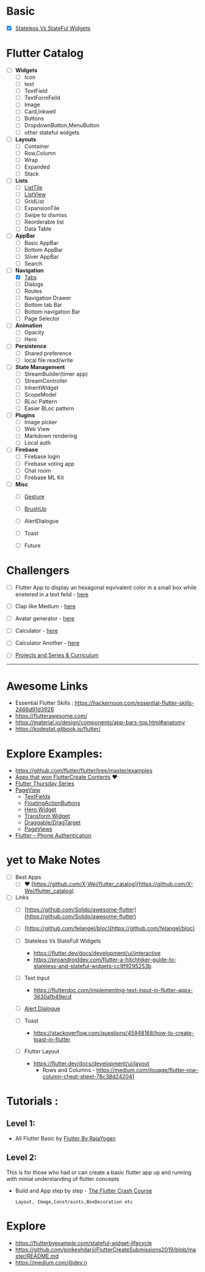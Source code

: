 # Basic
- [x] [Stateless Vs StateFul Widgets](./AllReadMe/StatelessvsStateFulWidgets.md)

# Flutter Catalog
- [ ] **Widgets**
	- [ ] Icon
	- [ ] text
	- [ ] TextField
	- [ ] TextFormFeild
	- [ ] Image
	- [ ] Card,Inkwell
	- [ ] Buttons
	- [ ] DropdownButton,MenuButton
	- [ ] other stateful widgets

- [ ] **Layouts**
	- [ ] Container
	- [ ] Row,Column
	- [ ] Wrap
	- [ ] Expanded
	- [ ] Stack

- [ ] **Lists**
	- [ ] [ListTile](./AllReadMe/ListTile.md)
	- [ ] [ListView](./AllReadMe/ListView.md)
	- [ ] GridList
	- [ ] ExpansionTile
	- [ ] Swipe to dismiss
	- [ ] Reorderable list
	- [ ] Data Table

- [ ] **AppBar**
	- [ ] Basic AppBar
	- [ ] Bottom AppBar
	- [ ] Sliver AppBar
	- [ ] Search

- [ ] **Navigation**
	- [x] [Tabs](./AllReadMe/TabController.md#Tab)
	- [ ] Dialogs
	- [ ] Routes
	- [ ] Navigation Drawer
	- [ ] Bottom tab Bar
	- [ ] Bottom navigation Bar
	- [ ] Page Selector

- [ ] **Animation**
	- [ ] Opacity
	- [ ] Hero

- [ ] **Persistence**
	- [ ] Shared preference
	- [ ] local file read/write

- [ ] **State Management**
	- [ ] StreamBuilder(timer app)
	- [ ] StreamController
	- [ ] InheritWidget
	- [ ] ScopeModel
	- [ ] BLoc Pattern
	- [ ] Easier BLoc pattern

- [ ] **Plugins**
	- [ ] Image picker
	- [ ] Web View
	- [ ] Markdown rendering
	- [ ] Local auth

- [ ] **Firebase**
	- [ ] Firebase login
	- [ ] Firebase voting app
	- [ ] Chat room
	- [ ] Firebase ML Kit

- [ ] **Misc**
	- [ ] [Gesture](./AllReadMe/Gesture.md)
	- [ ] [BrushUp](./AllReadMe/BrushUp.md)
	- [ ] AlertDialogue
	- [ ] Toast
	- [ ] Future


# Challengers
- [ ] Flutter App to display an hexagonal eqvivalent color in a small box while enetered in a text feild - [here](https://flutterawesome.com/convert-hexadecimal-colors-to-rgb-colors-and-vise-versa/)

- [ ] Clap like Medium - [here](https://proandroiddev.com/flutter-animation-creating-mediums-clap-animation-in-flutter-3168f047421e)

- [ ] Avatar generator - [here](https://github.com/tomwyr/avataaar-image)

- [ ] Calculator - [here](https://flutterawesome.com/a-simple-calculator-app-made-to-show-capablities-of-flutter/)

- [ ] Calculator Another - [here](https://github.com/praharshbhatt/Flutter_Calculator)
- [ ] [Projects and Series & Curriculum](https://busy.org/@tensor/building-custom-scroll-physics-and-simulations-with-dart-s-flutter-framework)
---

# Awesome Links

- Essential Flutter Skills : https://hackernoon.com/essential-flutter-skills-2466d91d3926
- https://flutterawesome.com/
- https://material.io/design/components/app-bars-top.html#anatomy
- https://kodestat.gitbook.io/flutter/



# Explore Examples:
- https://github.com/flutter/flutter/tree/master/examples
- [Apps that won FlutterCreate Contents](https://github.com/pinkeshdarji/FlutterCreateSubmissions2019/blob/master/README.md) :heart: 
- [Flutter Thursday Series](https://medium.com/@afegbua/flutter-thursday-series-9564d04e63a7)
- [PageView](https://medium.com/flutter-community/a-deep-dive-into-pageview-in-flutter-with-custom-transitions-581d9ea6dded)
	* [TextFields](https://medium.com/flutter-community/a-deep-dive-into-flutter-textfields-f0e676aaab7a)
	* [FloatingActionButtons](https://proandroiddev.com/a-deep-dive-into-floatingactionbutton-in-flutter-bf95bee11627)
	*  [Hero Widget](https://medium.com/flutter-community/a-deep-dive-into-hero-widgets-in-flutter-d34f441eb026)
	* [Transform Widget](https://medium.com/flutter-community/a-deep-dive-into-transform-widgets-in-flutter-4dc32cd575a9)
	* [Draggable/DragTarget](https://medium.com/flutter-community/a-deep-dive-into-draggable-and-dragtarget-in-flutter-487919f6f1e4)
	* [PageViews](https://medium.com/flutter-community/a-deep-dive-into-pageview-in-flutter-with-custom-transitions-581d9ea6dded)
- [Flutter – Phone Authentication](http://tphangout.com/flutter-phone-authentication/) 


# yet to Make Notes  

 - [ ] Best Apps
	 - [ ] :heart: [https://github.com/X-Wei/flutter_catalog](https://github.com/X-Wei/flutter_catalog)
- [ ]  Links
	- [ ] [https://github.com/Solido/awesome-flutter](https://github.com/Solido/awesome-flutter)
	- [ ] [https://github.com/felangel/bloc](https://github.com/felangel/bloc)
	- [ ] Stateless Vs StateFull Widgets
		- https://flutter.dev/docs/development/ui/interactive
	  - https://proandroiddev.com/flutter-a-hitchhiker-guide-to-stateless-and-stateful-widgets-cc9f9295253b
		
	- [ ] Text Input
		- https://flutterdoc.com/implementing-text-input-in-flutter-apps-3630afb49ecd
	- [ ] [Alert Dialogue](http://androidkt.com/flutter-alertdialog-example/)
	- [ ] Toast
		-	https://stackoverflow.com/questions/45948168/how-to-create-toast-in-flutter
	- [ ] Flutter Layout
		- https://flutter.dev/docs/development/ui/layout
			-	 Rows and Columns
				- https://medium.com/jlouage/flutter-row-column-cheat-sheet-78c38d242041

# Tutorials :
## Level 1: 
 - All Flutter Basic by [Flutter By RajaYogan](https://www.youtube.com/playlist?list=PLgGjX33Qsw-EMsLf8TmsYhKOCx2ALZiKi)

## Level 2: 
 This is for those who had or can create a basic flutter app up and running with minial understanding of flutter concepts
  - Build and App step by step - [The Flutter Crash Course](https://www.youtube.com/watch?v=bPXFqQG66iAlist=PL__UlMMmv_ryxZun7zAdI8KWufcYLXA-_)
		
	`Layout, Image,Constraints,BoxDecoration etc`



# Explore 

- https://flutterbyexample.com/stateful-widget-lifecycle
- https://github.com/pinkeshdarji/FlutterCreateSubmissions2019/blob/master/README.md
- https://medium.com/@dev.n
	